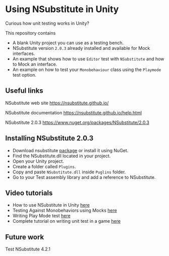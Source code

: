 # Using NSubstitute in Unity
Curious how unit testing works in Unity? 

This repository contains
- A blank Unity project you can use as a testing bench.
- NSubstitute version `2.0.3` already installed and available for Mock interfaces.
- An example that shows how to use `Editor` test with `NSubstitute` and how to Mock an interface.
- An example on how to test your `Monobehaviour` class using the `Playmode` test option.

## Useful links
NSubstitute web site
https://nsubstitute.github.io/

NSubstitute documentation
https://nsubstitute.github.io/help.html

NSubstitute 2.0.3
https://www.nuget.org/packages/NSubstitute/2.0.3

## Installing NSubstitute 2.0.3

* Download nsubstitute [package]( https://www.nuget.org/packages/NSubstitute/2.0.3) or install it using NuGet.
* Find the NSubstitute.dll located in your project.
* Open your Unity project.
* Create a folder called `Plugins`.
* Copy and paste `NSubstitute.dll` inside `Puglins` folder.
* Go to your Test assembly library and add a reference to NSubstitute.

## Video tutorials

- How to use NSubstitute in Unity [here](https://www.youtube.com/watch?v=xSa2S-W7x48)
- Testing Against Monobehaviors using Mocks [here](https://www.youtube.com/watch?v=r7VkbV0PRC8)
- Writing Play Mode test [here](https://docs.unity3d.com/Packages/com.unity.test-framework@1.1/manual/reference-attribute-unitytest.html)
- Complete tutorial on writing unit test in a game [here](https://www.raywenderlich.com/9454-introduction-to-unity-unit-testing)


## Future work 

Test NSubstitute 4.2.1

